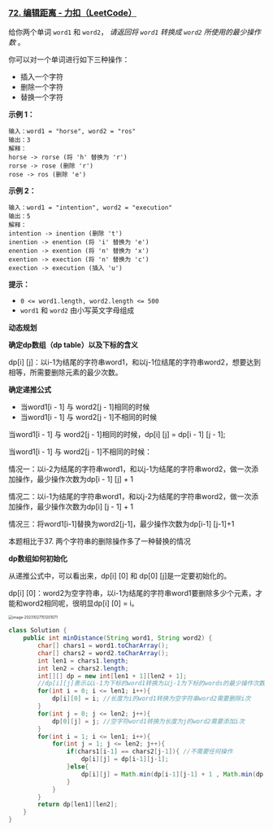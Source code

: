 ### [72. 编辑距离 - 力扣（LeetCode）](https://leetcode.cn/problems/edit-distance/submissions/477669680/)

给你两个单词 `word1` 和 `word2`， *请返回将 `word1` 转换成 `word2` 所使用的最少操作数* 。

你可以对一个单词进行如下三种操作：

- 插入一个字符
- 删除一个字符
- 替换一个字符

 

**示例 1：**

```
输入：word1 = "horse", word2 = "ros"
输出：3
解释：
horse -> rorse (将 'h' 替换为 'r')
rorse -> rose (删除 'r')
rose -> ros (删除 'e')
```

**示例 2：**

```
输入：word1 = "intention", word2 = "execution"
输出：5
解释：
intention -> inention (删除 't')
inention -> enention (将 'i' 替换为 'e')
enention -> exention (将 'n' 替换为 'x')
exention -> exection (将 'n' 替换为 'c')
exection -> execution (插入 'u')
```

 

**提示：**

- `0 <= word1.length, word2.length <= 500`
- `word1` 和 `word2` 由小写英文字母组成





**动态规划**

**确定dp数组（dp table）以及下标的含义**

dp[i] [j]：以i-1为结尾的字符串word1，和以j-1位结尾的字符串word2，想要达到相等，所需要删除元素的最少次数。



**确定递推公式**

- 当word1[i - 1] 与 word2[j - 1]相同的时候
- 当word1[i - 1] 与 word2[j - 1]不相同的时候

当word1[i - 1] 与 word2[j - 1]相同的时候，dp[i] [j] = dp[i - 1] [j - 1];

当word1[i - 1] 与 word2[j - 1]不相同的时候：

情况一：以i-2为结尾的字符串word1，和以j-1为结尾的字符串word2，做一次添加操作，最少操作次数为dp[i - 1] [j] + 1

情况二：以i-1为结尾的字符串word1，和以j-2为结尾的字符串word2，做一次添加操作，最少操作次数为dp[i] [j - 1] + 1

情况三：将word1[i-1]替换为word2[j-1]，最少操作次数为dp[i-1] [j-1]+1

本题相比于37. 两个字符串的删除操作多了一种替换的情况



**dp数组如何初始化**

从递推公式中，可以看出来，dp[i] [0] 和 dp[0] [j]是一定要初始化的。

dp[i] [0]：word2为空字符串，以i-1为结尾的字符串word1要删除多少个元素，才能和word2相同呢，很明显dp[i] [0] = i。

<img src="https://palepics.oss-cn-guangzhou.aliyuncs.com/img/image-20231027151201071.png" alt="image-20231027151201071" style="zoom:50%;" />





```java
class Solution {
    public int minDistance(String word1, String word2) {
        char[] chars1 = word1.toCharArray();
        char[] chars2 = word2.toCharArray();
        int len1 = chars1.length;
        int len2 = chars2.length;
        int[][] dp = new int[len1 + 1][len2 + 1];
        //dp[i][j]表示以i-1为下标的word1转换为以j-1为下标的words的最少操作次数
        for(int i = 0; i <= len1; i++){
            dp[i][0] = i; //长度为i的word1转换为空字符串word2需要删除i次
        }
        for(int j = 0; j <= len2; j++){
            dp[0][j] = j; //空字符word1转换为长度为j的word2需要添加i次
        }
        for(int i = 1; i <= len1; i++){
            for(int j = 1; j <= len2; j++){
                if(chars1[i-1] == chars2[j-1]){ //不需要任何操作
                    dp[i][j] = dp[i-1][j-1];
                }else{
                    dp[i][j] = Math.min(dp[i-1][j-1] + 1 , Math.min(dp[i-1][j]+1, dp[i][j-1]+1));
                }
            }
        }
        return dp[len1][len2];
    }
}
```

